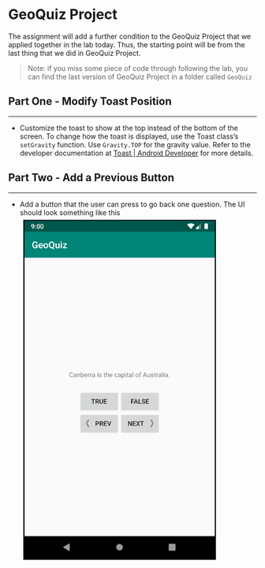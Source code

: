 # GeoQuiz Project
The assignment will add a further condition to the GeoQuiz Project that we applied together in the lab today. Thus, the starting point will be from the last thing that we did in GeoQuiz Project.
> Note: if you miss some piece of code through following the lab, you can find the last version of GeoQuiz Project in a folder called `GeoQuiz`

## Part One - Modify Toast Position
---
- Customize the toast to show at the top instead of the bottom of the screen. To change how the toast is displayed, use the Toast class’s `setGravity` function. Use `Gravity.TOP` for the gravity value. Refer to the developer documentation at [Toast | Android Developer](https://developer.android.com/reference/kotlin/android/widget/Toast#setgravity) for more details.

## Part Two - Add a Previous Button
---
- Add a button that the user can press to go back one question. The UI should look something like this
  ![UI Part2](UI_part2.png)
  
